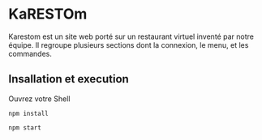 # KaRESTOm

Karestom est un site web porté sur un restaurant virtuel inventé par notre équipe. Il regroupe plusieurs sections dont la connexion, le menu, et les commandes.

## Insallation et execution

Ouvrez votre Shell

`npm install`

`npm start`
